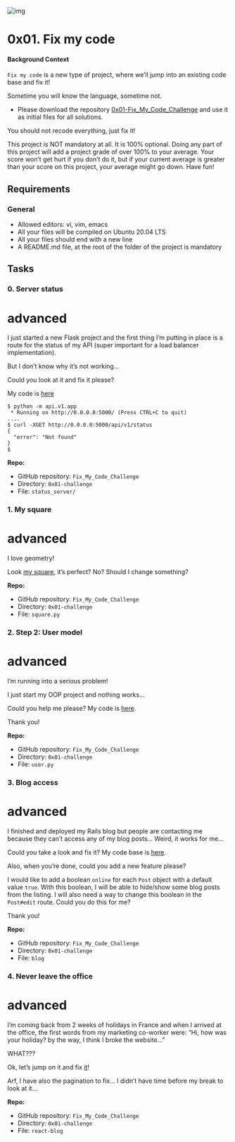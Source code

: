![img](https://assets.imaginablefutures.com/media/images/ALX_Logo.max-200x150.png)


0x01. Fix my code
=================

#### Background Context

`Fix my code` is a new type of project, where we’ll jump into an existing code base and fix it!

Sometime you will know the language, sometime not.

- Please download the repository [0x01-Fix_My_Code_Challenge](https://github.com/alx-tools/0x01-Fix_My_Code_Challenge "0x01-Fix_My_Code_Challenge") and use it as initial files for all solutions.

You should not recode everything, just fix it!

This project is NOT mandatory at all. It is 100% optional. Doing any part of this project will add a project grade of over 100% to your average. Your score won’t get hurt if you don’t do it, but if your current average is greater than your score on this project, your average might go down. Have fun!

## Requirements
### General

- Allowed editors: vi, vim, emacs
- All your files will be compiled on Ubuntu 20.04 LTS
- All your files should end with a new line
- A README.md file, at the root of the folder of the project is mandatory
                        

Tasks
-----

### 0\. Server status

# advanced

I just started a new Flask project and the first thing I’m putting in place is a route for the status of my API (super important for a load balancer implementation).

But I don’t know why it’s not working…

Could you look at it and fix it please?

My code is [here](https://github.com/alx-tools/0x01-Fix_My_Code_Challenge/tree/master/status_server/api "here")

```
$ python -m api.v1.app
 * Running on http://0.0.0.0:5000/ (Press CTRL+C to quit)
....
$ curl -XGET http://0.0.0.0:5000/api/v1/status
{
  "error": "Not found"
}
$

```
**Repo:**

- GitHub repository: `Fix_My_Code_Challenge`
- Directory: `0x01-challenge`
- File: `status_server/`

### 1\. My square

# advanced

I love geometry!

Look [my square](https://github.com/alx-tools/0x01-Fix_My_Code_Challenge/blob/master/square.py "my square"), it’s perfect? No? Should I change something?

**Repo:**

- GitHub repository: `Fix_My_Code_Challenge`
- Directory: `0x01-challenge`
- File: `square.py`

### 2\. Step 2: User model

# advanced

I’m running into a serious problem!

I just start my OOP project and nothing works…

Could you help me please? My code is [here](https://github.com/alx-tools/0x01-Fix_My_Code_Challenge/blob/master/user.py "here").

Thank you!

**Repo:**

- GitHub repository: `Fix_My_Code_Challenge`
- Directory: `0x01-challenge`
- File: `user.py`

### 3\. Blog access

# advanced

I finished and deployed my Rails blog but people are contacting me because they can’t access any of my blog posts… Weird, it works for me…

Could you take a look and fix it? My code base is [here](https://github.com/alx-tools/0x01-Fix_My_Code_Challenge/tree/master/blog "here").

Also, when you’re done, could you add a new feature please?

I would like to add a boolean `online` for each `Post` object with a default value `true`. With this boolean, I will be able to hide/show some blog posts from the listing. I will also need a way to change this boolean in the `Post#edit` route. Could you do this for me?

Thank you!

**Repo:**

- GitHub repository: `Fix_My_Code_Challenge`
- Directory: `0x01-challenge`
- File: `blog`

### 4\. Never leave the office

# advanced

I’m coming back from 2 weeks of holidays in France and when I arrived at the office, the first words from my marketing co-worker were: “Hi, how was your holiday? by the way, I think I broke the website…”

WHAT???

Ok, let’s jump on it and fix [it](https://github.com/alx-tools/0x01-Fix_My_Code_Challenge/tree/master/react-blog "it")!

Arf, I have also the pagination to fix… I didn’t have time before my break to look at it…

**Repo:**

- GitHub repository: `Fix_My_Code_Challenge`
- Directory: `0x01-challenge`
- File: `react-blog`

